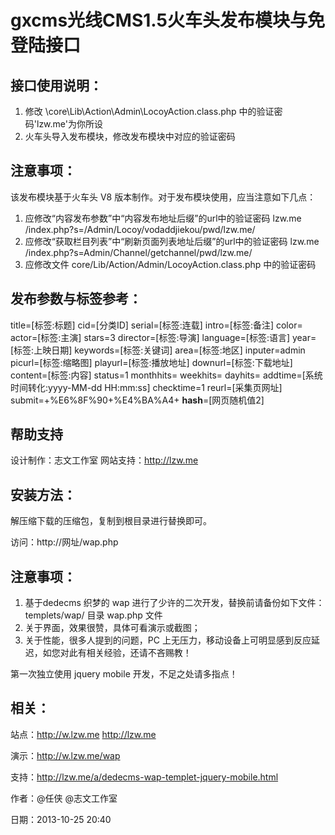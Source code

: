 
gxcms光线CMS1.5火车头发布模块与免登陆接口
====================



接口使用说明：
----------------------------
1. 修改 \core\Lib\Action\Admin\LocoyAction.class.php 中的验证密码'lzw.me'为你所设
2. 火车头导入发布模块，修改发布模块中对应的验证密码

注意事项：
----------------------------
该发布模块基于火车头 V8 版本制作。对于发布模块使用，应当注意如下几点：

1. 应修改“内容发布参数”中“内容发布地址后缀”的url中的验证密码 lzw.me
/index.php?s=/Admin/Locoy/vodaddjiekou/pwd/lzw.me/
2. 应修改“获取栏目列表”中“刷新页面列表地址后缀”的url中的验证密码 lzw.me
/index.php?s=Admin/Channel/getchannel/pwd/lzw.me/
3. 应修改文件 core/Lib/Action/Admin/LocoyAction.class.php 中的验证密码

发布参数与标签参考：
----------------------------

title=[标签:标题]
cid=[分类ID]
serial=[标签:连载]
intro=[标签:备注]
color=
actor=[标签:主演]
stars=3
director=[标签:导演]
language=[标签:语言]
year=[标签:上映日期]
keywords=[标签:关键词]
area=[标签:地区]
inputer=admin
picurl=[标签:缩略图]
playurl=[标签:播放地址]
downurl=[标签:下载地址]
content=[标签:内容]
status=1
monthhits=
weekhits=
dayhits=
addtime=[系统时间转化:yyyy-MM-dd HH:mm:ss]
checktime=1
reurl=[采集页网址]
submit=+%E6%8F%90+%E4%BA%A4+
__hash__=[网页随机值2]

帮助支持
----------------------------
设计制作：志文工作室
网站支持：http://lzw.me


安装方法：
----------------------------

解压缩下载的压缩包，复制到根目录进行替换即可。

访问：http://网址/wap.php

注意事项：
----------------------------
1. 基于dedecms 织梦的 wap 进行了少许的二次开发，替换前请备份如下文件：
        templets/wap/ 目录
        wap.php 文件
2. 关于界面，效果很赞，具体可看演示或截图；
3. 关于性能，很多人提到的问题，PC 上无压力，移动设备上可明显感到反应延迟，如您对此有相关经验，还请不吝赐教！

第一次独立使用 jquery mobile 开发，不足之处请多指点！

相关：
----------------------------
站点：http://w.lzw.me        http://lzw.me

演示：http://w.lzw.me/wap

支持：http://lzw.me/a/dedecms-wap-templet-jquery-mobile.html

作者：@任侠 @志文工作室

日期：2013-10-25 20:40

